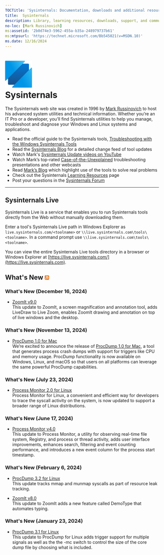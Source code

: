 ```yaml
---
TOCTitle: 'Sysinternals: Documentation, downloads and additional resources'
title:  Sysinternals
description: Library, learning resources, downloads, support, and community. Evaluate and find out how to install, deploy, and maintain Windows with Sysinternals utilities.
no-loc: [Mark Russinovich]
ms:assetid: '2b0d74e3-5962-455a-b35a-248979737b61'
ms:mtpsurl: 'https://technet.microsoft.com/Bb545021(v=MSDN.10)'
ms.date: 12/16/2024
---
```


# ![Sysinternals icon](media/index/Sysinternals.png)<br>Sysinternals
The Sysinternals web site was created in 1996 by [Mark Russinovich](https://blogs.technet.microsoft.com/markrussinovich/) to host his advanced system utilities and technical information. Whether you’re an IT Pro or a developer, you’ll find Sysinternals utilities to help you manage, troubleshoot and diagnose your Windows and Linux systems and applications.  
  -   Read the official guide to the Sysinternals tools, [Troubleshooting with the Windows Sysinternals Tools](~/resources/troubleshooting-book.md)
-   Read the [Sysinternals Blog](https://techcommunity.microsoft.com/t5/Sysinternals-Blog/bg-p/Sysinternals-Blog) for a detailed change feed of tool updates
-   Watch Mark's [Sysinternals Update videos on YouTube](https://www.youtube.com/playlist?list=PLhFhDWFYccZ_GvdJ11NZwaBAhwDCWmni_)
-   Watch Mark’s top-rated [Case-of-the-Unexplained](~/resources/webcasts.md) troubleshooting presentations and other webcasts
-   Read [Mark’s Blog](https://techcommunity.microsoft.com/t5/Windows-Blog-Archive/bg-p/Windows-Blog-Archive/label-name/Mark%20Russinovich) which highlight use of the tools to solve real problems
-   Check out the Sysinternals [Learning Resources](~/resources/index.md) page
-   Post your questions in the [Sysinternals Forum](https://aka.ms/sysint-forums)

---
## Sysinternals Live

Sysinternals Live is a service that enables you to run Sysinternals tools directly from the Web without manually downloading them.

Enter a tool's Sysinternals Live path in Windows Explorer as `live.sysinternals.com/<toolname>` or `\\live.sysinternals.com\tools\<toolname>`.
In a command prompt use `\\live.sysinternals.com\tools\<toolname>`.

You can view the entire Sysinternals Live tools directory in a browser or Windows Explorer at [https://live.sysinternals.com/](https://live.sysinternals.com).

## What's New [![RSS icon](media/index/rss.gif)](https://techcommunity.microsoft.com/t5/s/gxcuf89792/rss/board?board.id=Sysinternals-Blog)

### What's New (December 16, 2024)

- [ZoomIt v9.0](~/downloads/zoomit.md)  
This update to ZoomIt, a screen magnification and annotation tool, adds LiveDraw to Live Zoom, enables ZoomIt drawing and annotation on top of live windows and the desktop.

### What's New (November 13, 2024)

- [ProcDump 1.0 for Mac](https://github.com/Sysinternals/ProcDump-for-Mac/releases/tag/1.0.0)  
We’re excited to announce the release of [ProcDump 1.0 for Mac](https://github.com/Sysinternals/ProcDump-for-Mac/releases/tag/1.0.0), a tool that generates process crash dumps with support for triggers like CPU and memory usage. ProcDump functionality is now available on Windows, Linux, and macOS so that users on all platforms can leverage the same powerful ProcDump capabilities.

### What's New (July 23, 2024)

- [Process Monitor 2.0 for Linux](https://github.com/Sysinternals/ProcMon-for-Linux/releases/tag/2.0.0.0)  
Process Monitor for Linux, a convenient and efficient way for developers to trace the syscall activity on the system, is now updated to support a broader range of Linux distributions.

### What's New (June 17, 2024)

- [Process Monitor v4.0](~/downloads/procmon.md)  
This update to Process Monitor, a utility for observing real-time file system, Registry, and process or thread activity, adds user interface improvements, enhances search, filtering and event counting performance, and introduces a new event column for the process start timestamp.

### What's New (February 6, 2024)

- [ProcDump 3.2 for Linux](https://github.com/Sysinternals/ProcDump-for-Linux/releases/tag/3.2.0)  
This update tracks mmap and munmap syscalls as part of resource leak tracking.

- [ZoomIt v8.0](~/downloads/zoomit.md)  
This update to ZoomIt adds a new feature called DemoType that automates typing.

### What's New (January 23, 2024)

- [ProcDump 3.1 for Linux](https://github.com/Sysinternals/ProcDump-for-Linux/releases/tag/3.1.0)  
This update to ProcDump for Linux adds trigger support for multiple signals as well as the the -mc switch to control the size of the core dump file by choosing what is included.
